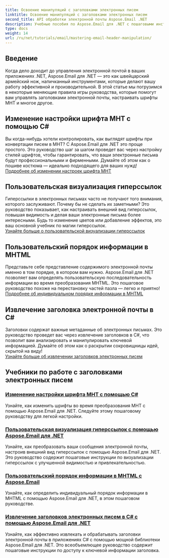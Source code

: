 ```yaml
---
title: Освоение манипуляций с заголовками электронных писем
linktitle: Освоение манипуляций с заголовками электронных писем
second_title: API обработки электронной почты Aspose.Email .NET
description: Учебные пособия по Aspose.Email для .NET с пошаговыми инструкциями по работе с заголовками электронных писем, настройке шрифтов, отображению гиперссылок и упорядочению информации MHTML.
type: docs
weight: 14
url: /ru/net/tutorials/email/mastering-email-header-manipulation/
---
```

## Введение

Когда дело доходит до управления электронной почтой в ваших приложениях .NET, Aspose.Email для .NET — это как швейцарский армейский нож, напичканный инструментами, которые делают вашу работу эффективной и производительной. В этой статье мы погрузимся в некоторые меняющие правила игры руководства, которые помогут вам управлять заголовками электронной почты, настраивать шрифты MHT и многое другое.

## Изменение настройки шрифта MHT с помощью C#  
Вы когда-нибудь хотели контролировать, как выглядят шрифты при конвертации писем в MHT? С Aspose.Email для .NET это проще простого. Это руководство шаг за шагом проведет вас через настройку стилей шрифтов, чтобы гарантировать, что ваши электронные письма будут профессиональными и фирменными. Думайте об этом как о пошиве костюма — идеально подходящего для ваших нужд!  
[Подробнее об изменении настроек шрифта MHT](./changing-mht-font-customization/)  

## Пользовательская визуализация гиперссылок  
Гиперссылки в электронных письмах часто не получают того внимания, которого заслуживают. Почему бы не сделать их заметными? Это руководство показывает, как настраивать внешний вид гиперссылок, повышая видимость и делая ваши электронные письма более интересными. Будь то изменение цветов или добавление эффектов, это ваш основной учебник по магии гиперссылок.  
[Узнайте больше о пользовательской визуализации гиперссылок](./custom-hyperlink-rendering/)  

## Пользовательский порядок информации в MHTML  
Представьте себе представление содержимого электронной почты именно в том порядке, в котором вам нужно. Aspose.Email для .NET позволяет вам определять пользовательскую последовательность информации во время преобразования MHTML. Это пошаговое руководство похоже на перестановку частей пазла — легко и приятно!  
[Подробнее об индивидуальном порядке информации в MHTML](./custom-order-of-information-in-mhtml/)  

## Извлечение заголовка электронной почты в C#  
Заголовки содержат важные метаданные об электронных письмах. Это руководство проведет вас через извлечение заголовков в C#, что позволит вам анализировать и манипулировать ключевой информацией. Думайте об этом как о раскрытии сокровищницы идей, скрытой на виду!  
[Узнайте больше об извлечении заголовков электронных писем](./email-header-extraction/)  

## Учебники по работе с заголовками электронных писем
### [Изменение настройки шрифта MHT с помощью C#](./changing-mht-font-customization/)
Узнайте, как изменить шрифты во время преобразования MHT с помощью Aspose.Email для .NET. Следуйте этому пошаговому руководству для легкой настройки.
### [ Пользовательская визуализация гиперссылок с помощью Aspose.Email для .NET](./custom-hyperlink-rendering/)
Узнайте, как преобразовать ваши сообщения электронной почты, настроив внешний вид гиперссылок с помощью Aspose.Email для .NET. Это руководство содержит пошаговые инструкции по визуализации гиперссылок с улучшенной видимостью и привлекательностью.
### [Пользовательский порядок информации в MHTML с Aspose.Email](./custom-order-of-information-in-mhtml/)
Узнайте, как определить индивидуальный порядок информации в MHTML с помощью Aspose.Email для .NET, в этом пошаговом руководстве.
### [Извлечение заголовков электронных писем в C# с помощью Aspose.Email для .NET](./email-header-extraction/)
Узнайте, как эффективно извлекать и обрабатывать заголовки электронной почты в приложениях C# с помощью мощной библиотеки Aspose.Email для .NET. Это всеобъемлющее руководство содержит пошаговые инструкции по доступу к ключевой информации заголовка. 